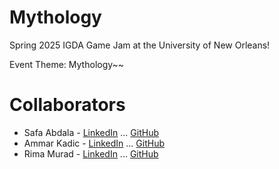 # Mythology
Spring 2025 IGDA Game Jam at the University of New Orleans! 

Event Theme: Mythology~~

# Collaborators
* Safa Abdala - [LinkedIn](https://www.linkedin.com/in/safa-a-bb298118a/) ... [GitHub](https://github.com/sabdalah)
* Ammar Kadic - [LinkedIn](https://www.linkedin.com/in/ammar-kadic-5837b9184/) ... [GitHub](https://github.com/kadonne)
* Rima Murad - [LinkedIn](https://www.linkedin.com/in/rima-murad/) ... [GitHub](https://github.com/Rima-Murad)
